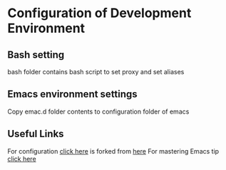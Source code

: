 # Configuration of Development Environment
## Bash setting
bash folder contains bash script to set proxy and set aliases 

## Emacs environment settings
Copy emac.d folder contents to configuration folder of emacs

## Useful Links
For configuration [click here](https://github.com/matrix207/emacs.d-1) is forked from [here](https://github.com/redguardtoo/emacs.d)
For mastering Emacs tip [click here](https://github.com/redguardtoo/mastering-emacs-in-one-year-guide/blob/master/guide-en.org)
